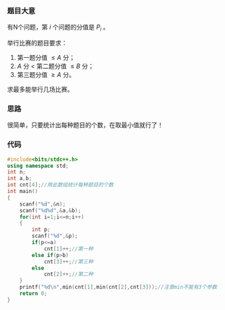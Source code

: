 ### 题目大意
有N个问题，第 $i$ 个问题的分值是 $P_i$ 。

举行比赛的题目要求：
1. 第一题分值 $\leq A$ 分；
2. $A$ 分 $<$ 第二题分值 $\leq B$ 分；
3. 第三题分值 $\geq A$ 分。

求最多能举行几场比赛。

### 思路
很简单，只要统计出每种题目的个数，在取最小值就行了！

### 代码
```cpp
#include<bits/stdc++.h>
using namespace std;
int n;
int a,b;
int cnt[4];//用此数组统计每种题目的个数
int main()
{
	scanf("%d",&n);
	scanf("%d%d",&a,&b);
	for(int i=1;i<=n;i++)
	{
		int p;
		scanf("%d",&p);
		if(p<=a)
			cnt[1]++;//第一种
		else if(p>b)
			cnt[3]++;//第三种
		else
			cnt[2]++;//第二种
	}
	printf("%d\n",min(cnt[1],min(cnt[2],cnt[3]));//注意min不能有3个参数
	return 0;
}
```